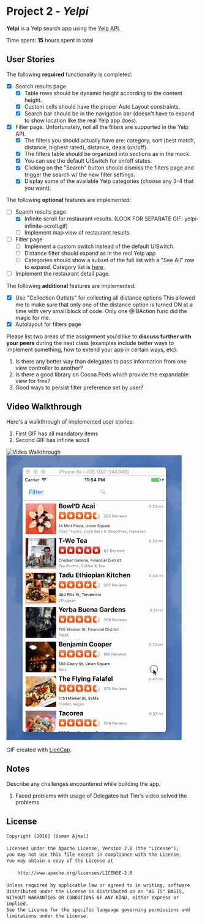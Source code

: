 # Project 2 - *Yelpi*

**Yelpi** is a Yelp search app using the [Yelp API](http://www.yelp.com/developers/documentation/v2/search_api).

Time spent: **15** hours spent in total

## User Stories

The following **required** functionality is completed:

- [x] Search results page
   - [x] Table rows should be dynamic height according to the content height.
   - [x] Custom cells should have the proper Auto Layout constraints.
   - [x] Search bar should be in the navigation bar (doesn't have to expand to show location like the real Yelp app does).
- [x] Filter page. Unfortunately, not all the filters are supported in the Yelp API.
   - [x] The filters you should actually have are: category, sort (best match, distance, highest rated), distance, deals (on/off).
   - [x] The filters table should be organized into sections as in the mock.
   - [x] You can use the default UISwitch for on/off states.
   - [x] Clicking on the "Search" button should dismiss the filters page and trigger the search w/ the new filter settings.
   - [x] Display some of the available Yelp categories (choose any 3-4 that you want).

The following **optional** features are implemented:

- [ ] Search results page
   - [x] Infinite scroll for restaurant results. (LOOK FOR SEPARATE GIF: yelpi-infinite-scroll.gif)
   - [ ] Implement map view of restaurant results.
- [ ] Filter page
   - [ ] Implement a custom switch instead of the default UISwitch.
   - [ ] Distance filter should expand as in the real Yelp app
   - [ ] Categories should show a subset of the full list with a "See All" row to expand. Category list is [here](http://www.yelp.com/developers/documentation/category_list).
- [ ] Implement the restaurant detail page.

The following **additional** features are implemented:

- [x] Use "Collection Outlets" for collecting all distance options
      This allowed me to make sure that only one of the distance
      option is turned ON at a time with very small block of code.
      Only one @IBAction func did the magic for me.  
- [x] Autolayout for filters page

Please list two areas of the assignment you'd like to **discuss further with your peers** during the next class (examples include better ways to implement something, how to extend your app in certain ways, etc):

1. Is there any better way than delegates to pass information from one view controller to another?
2. Is there a good library on Cocoa Pods which provide the expandable view for free?
3. Good ways to persist filter preference set by user?

## Video Walkthrough

Here's a walkthrough of implemented user stories:

1. First GIF has all mandatory items
2. Second GIF has infinite scroll

<img src='https://github.com/usmanajmal/yelpi/blob/master/yelpi.gif' title='Video Walkthrough' width='' alt='Video Walkthrough' />

<img src='https://github.com/usmanajmal/yelpi/blob/master/yelpi-infinite-scroll.gif' title='Infinite Scroll' width='' alt='Video Walkthrough' />

GIF created with [LiceCap](http://www.cockos.com/licecap/).

## Notes

Describe any challenges encountered while building the app.
1. Faced problems with usage of Delegates but Tim's video solved the problems

## License

    Copyright [2016] [Usman Ajmal]

    Licensed under the Apache License, Version 2.0 (the "License");
    you may not use this file except in compliance with the License.
    You may obtain a copy of the License at

        http://www.apache.org/licenses/LICENSE-2.0

    Unless required by applicable law or agreed to in writing, software
    distributed under the License is distributed on an "AS IS" BASIS,
    WITHOUT WARRANTIES OR CONDITIONS OF ANY KIND, either express or implied.
    See the License for the specific language governing permissions and
    limitations under the License.
